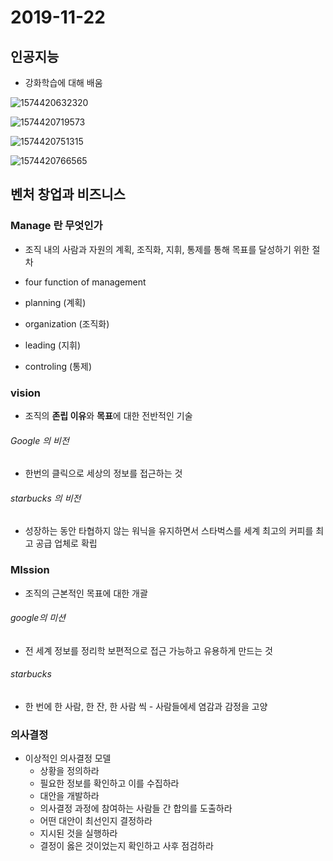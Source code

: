 # 2019-11-22



## 인공지능

* 강화학습에 대해 배움

![1574420632320](C:\Users\13053\AppData\Roaming\Typora\typora-user-images\1574420632320.png)



![1574420719573](C:\Users\13053\AppData\Roaming\Typora\typora-user-images\1574420719573.png)



![1574420751315](C:\Users\13053\AppData\Roaming\Typora\typora-user-images\1574420751315.png)

![1574420766565](C:\Users\13053\AppData\Roaming\Typora\typora-user-images\1574420766565.png)





## 벤처 창업과 비즈니스

### Manage 란 무엇인가

* 조직 내의 사람과 자원의 계획, 조직화, 지휘, 통제를 통해 목표를 달성하기 위한 절차

*  four function of management
  * planning (계획)
  * organization (조직화)
  * leading (지휘)
  * controling (통제)

### vision

* 조직의  **존립 이유**와 **목표**에 대한 전반적인 기술



###### Google 의 비전

* 한번의 클릭으로 세상의 정보를 접근하는 것

###### starbucks 의 비전

* 성장하는 동안 타협하지 않는 워닉을 유지하면서 스타벅스를 세계 최고의 커피를 최고 공급 업체로 확립



### MIssion

* 조직의 근본적인 목표에 대한 개괄



###### google의 미션

* 전 세계 정보를 정리학 보편적으로 접근 가능하고 유용하게 만드는 것

###### starbucks

* 한 번에 한 사람, 한 잔, 한 사람 씩 - 사람들에세 염감과 감정을 고양 





### 의사결정

* 이상적인 의사결정 모델
  * 상황을 정의하라
  * 필요한 정보를 확인하고 이를 수집하라
  * 대안을 개발하라
  * 의사결정 과정에 참여하는 사람들 간 합의를 도출하라
  * 어떤 대안이 최선인지 결정하라
  * 지시된 것을 실행하라
  * 결정이 옳은 것이었는지 확인하고 사후 점검하라



